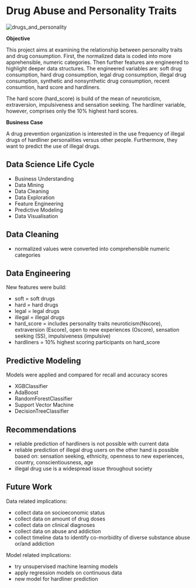 # Drug Abuse and Personality Traits

![drugs_and_personality](https://theonebrief.com/wp-content/uploads/2018/01/aon_managing_opoid_crisis_website_1000x589.v1.jpg)

**Objective**

This project aims at examining the relationship between personality traits and drug consumption.
First, the normalized data is coded into more apprehensible, numeric categories. 
Then further features are engineered to highlight deeper data structures. The engineered variables are: soft drug consumption, hard drug consumption, legal drug consumption, illegal drug consumption, synthetic and nonsynthetic drug consumption, recent consumtion, hard score and hardliners.

The hard score (hard_score) is build of the mean of neuroticism, extraversion, impulsiveness and sensation seeking. The hardliner variable, however, comprises only the 10% highest hard scores. 

**Business Case**

A drug prevention organization is interested in the use frequency of illegal drugs of hardliner personalities versus other people. Furthermore, they want to predict the use of illegal drugs.


## Data Science Life Cycle
- Business Understanding
- Data Mining
- Data Cleaning
- Data Exploration
- Feature Engineering
- Predictive Modeling
- Data Visualisation

## Data Cleaning
- normalized values were converted into comprehensible numeric categories

## Data Engineering
New features were build: 
+ soft = soft drugs
+ hard = hard drugs
+ legal = legal drugs
+ illegal = illegal drugs
+ hard_score = includes personality traits neuroticism(Nscore), extraversion (Escore), open to new experiences (Oscore), sensation seeking (SS), impulsiveness (impulsive)
+ hardliners = 10% highest scoring participants on hard_score

## Predictive Modeling
Models were applied and compared for recall and accuracy scores
+ XGBClassifier
+ AdaBoost
+ RandomForestClassifier
+ Support Vector Machine
+ DecisionTreeClassifier

## Recommendations
+ reliable prediction of hardliners is not possible with current data
+ reliable prediction of illegal drug users on the other hand is possible based on: 
sensation seeking, ethnicity, openness to new experiences, country, conscientiousness,  age
+ illegal drug use is a widespread issue throughout society


## Future Work
Data related implications:
+ collect data on socioeconomic status
+ collect data on amount of drug doses
+ collect data on clinical diagnoses
+ collect data on abuse and addiction
+ collect timeline data to identify co-morbidity of diverse substance abuse or/and addiction

Model related implications: 
+ try unsupervised machine learning models 
+ apply regression models on continuous data
+ new model for hardliner prediction
